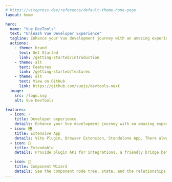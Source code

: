 ```yaml
---
# https://vitepress.dev/reference/default-theme-home-page
layout: home

hero:
  name: "Vue DevTools"
  text: "Unleash Vue Developer Experience"
  tagline: Enhance your Vue development journey with an amazing experience!
  actions:
    - theme: brand
      text: Get Started
      link: /getting-started/introduction
    - theme: alt
      text: Features
      link: /getting-started/features
    - theme: alt
      text: View on GitHub
      link: https://github.com/vuejs/devtools-next
  image:
    src: /logo.svg
    alt: Vue DevTools

features:
  - icon: ⚡️
    title: Developer experience
    details: Enhance your Vue development journey with an amazing experience!
  - icon: 🎛
    title: Extensive App
    details: Vite Plugin, Browser Extension, Standalone App, There always one for you.
  - icon: 🔌
    title: Extendable
    details: Provide plugin API for integrations, a friendly bridge between your libraries and the devtools.

  - icon: 🍃
    title: Component Wizard
    details: See the component node tree, state, and the relationships.
---
```


<Home />
